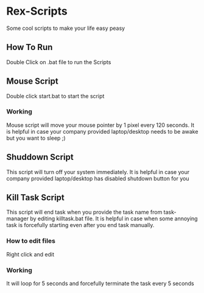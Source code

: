 # Rex-Scripts
Some cool scripts to make your life easy peasy

## How To Run
Double Click on .bat file to run the Scripts

## Mouse Script
Double click start.bat to start the script

### Working
Mouse script will move your mouse pointer by 1 pixel every 120 seconds.
It is helpful in case your company provided laptop/desktop needs to be awake but you want to sleep ;)

## Shuddown Script
This script will turn off your system immediately.
It is helpful in case your company provided laptop/desktop has disabled shutdown button for you 

## Kill Task Script
This script will end task when you provide the task name from task-manager by editing killtask.bat file.
It is helpful in case when some annoying task is forcefully starting even after you end task manually.

### How to edit files
Right click and edit

### Working
It will loop for 5 seconds and forcefully terminate the task every 5 seconds